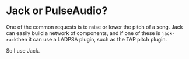 #  Jack or PulseAudio? 

One of the common requests is to raise or lower the pitch
      of a song. Jack can easily build a network of components,
      and if one of these is
 `jack-rack`then it can 
      use a LADPSA plugin, such as the TAP pitch plugin.

So I use Jack.

